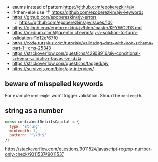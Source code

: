 - enums instead of pattern https://github.com/epoberezkin/ajv
- if-then-else use 'if' https://github.com/epoberezkin/ajv-keywords
- https://github.com/epoberezkin/ajv-errors
  - https://github.com/epoberezkin/ajv/issues/100
- https://github.com/epoberezkin/ajv/blob/master/KEYWORDS.md
- https://medium.com/@quentin.chevrin/ajv-a-solution-to-form-validation-f1d12e767f0
- https://code.tutsplus.com/tutorials/validating-data-with-json-schema-part-1--cms-25343
- https://stackoverflow.com/questions/42908916/ajv-conditional-schema-validation-based-on-data
- https://stackoverflow.com/questions/tagged/ajv
- https://survivejs.com/blog/ajv-interview/

## beware of misspelled keywords

For example `minLenght` won't trigger validation. Should be `minLength`.

## string as a number

```javascript
const contrahentDetailsCapital = {
  type: 'string',
  minLength: 1,
  pattern: '^\\d+$'
};
```

https://stackoverflow.com/questions/9011524/javascript-regexp-number-only-check/9011537#9011537
